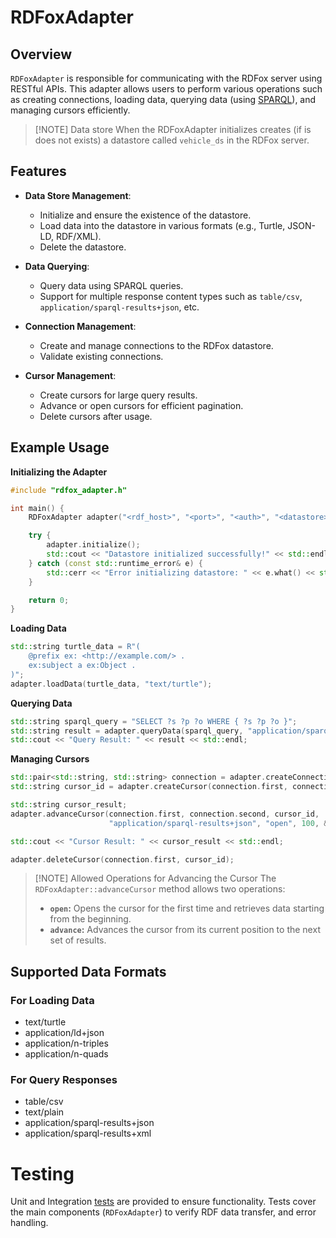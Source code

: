 # RDFoxAdapter

## Overview

`RDFoxAdapter` is responsible for communicating with the RDFox server using RESTful APIs. This adapter allows users to perform various operations such as creating connections, loading data, querying data (using [SPARQL](https://www.w3.org/TR/sparql11-query/)), and managing cursors efficiently.

> [!NOTE] Data store
> When the RDFoxAdapter initializes creates (if is does not exists) a datastore called `vehicle_ds` in the RDFox server.
>

## Features


- **Data Store Management**:
  - Initialize and ensure the existence of the datastore.
  - Load data into the datastore in various formats (e.g., Turtle, JSON-LD, RDF/XML).
  - Delete the datastore.

- **Data Querying**:
  - Query data using SPARQL queries.
  - Support for multiple response content types such as `table/csv`, `application/sparql-results+json`, etc.

- **Connection Management**:
  - Create and manage connections to the RDFox datastore.
  - Validate existing connections.

- **Cursor Management**:
  - Create cursors for large query results.
  - Advance or open cursors for efficient pagination.
  - Delete cursors after usage.

## Example Usage

**Initializing the Adapter**

```cpp
#include "rdfox_adapter.h"

int main() {
    RDFoxAdapter adapter("<rdf_host>", "<port>", "<auth>", "<datastore>");

    try {
        adapter.initialize();
        std::cout << "Datastore initialized successfully!" << std::endl;
    } catch (const std::runtime_error& e) {
        std::cerr << "Error initializing datastore: " << e.what() << std::endl;
    }

    return 0;
}
```

**Loading Data**

```cpp
std::string turtle_data = R"(
    @prefix ex: <http://example.com/> .
    ex:subject a ex:Object .
)";
adapter.loadData(turtle_data, "text/turtle");
```

**Querying Data**

```cpp
std::string sparql_query = "SELECT ?s ?p ?o WHERE { ?s ?p ?o }";
std::string result = adapter.queryData(sparql_query, "application/sparql-results+json");
std::cout << "Query Result: " << result << std::endl;
```

**Managing Cursors**
```cpp
std::pair<std::string, std::string> connection = adapter.createConnection();
std::string cursor_id = adapter.createCursor(connection.first, connection.second, sparql_query);

std::string cursor_result;
adapter.advanceCursor(connection.first, connection.second, cursor_id, 
                      "application/sparql-results+json", "open", 100, &cursor_result);

std::cout << "Cursor Result: " << cursor_result << std::endl;

adapter.deleteCursor(connection.first, cursor_id);
```

> [!NOTE] Allowed Operations for Advancing the Cursor
> The `RDFoxAdapter::advanceCursor` method allows two operations:
> - **`open`:** Opens the cursor for the first time and retrieves data starting from the beginning.
> - **`advance`:** Advances the cursor from its current position to the next set of results.

## Supported Data Formats

### For Loading Data

- text/turtle
- application/ld+json
- application/n-triples
- application/n-quads

### For Query Responses

- table/csv
- text/plain
- application/sparql-results+json
- application/sparql-results+xml

# Testing

Unit and Integration [tests](../tests/) are provided to ensure functionality. Tests cover the main components (`RDFoxAdapter`) to verify RDF data transfer, and error handling.
